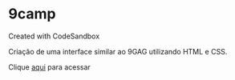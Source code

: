 # 9camp
Created with CodeSandbox

<p>Criação de uma interface similar ao 9GAG utilizando HTML e CSS.

<p>Clique <a href="https://u9c5g.csb.app/" target="_blank">aqui</a> para acessar</p>
